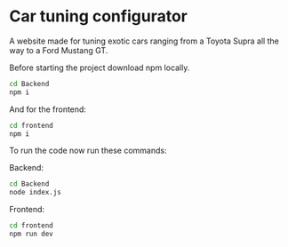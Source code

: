 # Car tuning configurator

A website made for tuning exotic cars ranging from a Toyota Supra all the way to a Ford Mustang GT.

Before starting the project download npm locally.
````Bash
cd Backend
npm i
````

And for the frontend:
````Bash
cd frontend
npm i
````

To run the code now run these commands:

Backend:
````Bash
cd Backend
node index.js
````

Frontend:
````Bash
cd frontend
npm run dev
````

